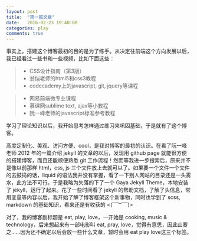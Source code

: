 ```yaml
---
layout: post
title:  "第一篇文章"
date:   2016-02-23 19:40:00
categories: play
comments: true
---
```


事实上，搭建这个博客最初的目的是为了练手。从决定往前端这个方向发展以后，我已经看过一些书和一些视频，比如下面这些：
 
> - CSS设计指南（第3版）
> - 翁恺老师的html5和css3教程
> - codecademy上的javascript, git, jquery等课程
<!--more-->
> - 网易前端微专业课程
> - 慕课网sublime text, ajax等小教程
> - 阮一峰老师的javascript标准参考教程

学习了理论知识以后，我开始思考怎样通过练习来巩固基础，于是就有了这个博客。

高度定制化、美观、访问方便、cool，是我对博客的最初的认识。在看了阮一峰老师 2012 年的一篇介绍 jekyll 的文章的以后，发现用 github page 就能很方便的搭建博客，而且还能顺便熟悉 git 工作流程！然而等我进一步搜索后，原来并不是像以前那样 html，css, js 三个文件放上去就可以了。如果要一个文件一个文件的去鼓捣的话，liquid 的语法我并没有掌握，看了一下别人网站的目录还是一头雾水，此方法不可行。于是我略为失落的下了一个 Gaya Jekyll Theme，本地安装了 jekyll，运行了起来。花了一些时间看了 jekyll 的帮助文档，了解了头信息，常用变量等内容以后，我开始了解了博客框架这个新事物，同时也学到了 scss, markdown 的基础知识，看来还是有收获的 <(￣︶￣)>

对了，我的博客副标题是 eat, play, love，一开始是 cooking, music & technology，后来想起来有一部电影叫 eat, pray, love，觉得有意思，因此山寨之……因为还不确定以后会放一些什么文章，暂时会用 eat play love这三个标签。